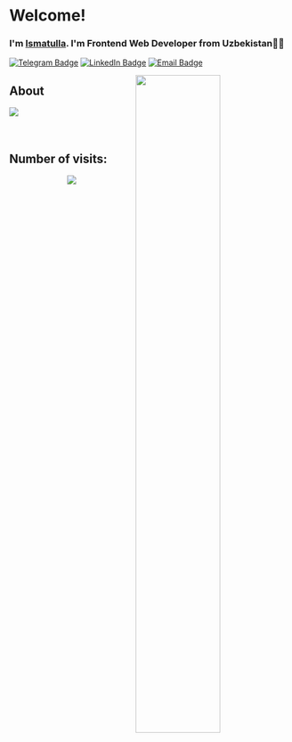 # Welcome!

### I'm [Ismatulla](https://github.com/Ismatulla). I'm Frontend Web  Developer from Uzbekistan👩‍💻

[![Telegram Badge](https://img.shields.io/badge/Telegram-4eb7fc?style=for-the-badge&logo=telegram&logoColor=white)](https://t.me/Ismatulla21)
[![LinkedIn Badge](https://img.shields.io/badge/Linkedin-1f75ff?style=for-the-badge&logo=linkedin&logoColor=white)](https://www.linkedin.com/in/ismatulla-kuyliev-43286a199/)
[![Email Badge](https://img.shields.io/badge/Gmail-D14836?style=for-the-badge&logo=gmail&logoColor=white)](mailto:ismatilloqoyliyev@gmail.com)

<img align="right" width='55%' src="https://github-readme-stats.vercel.app/api?username=Ismatulla&show_icons=true&hide_border=true">

## About
<div>
  <a href="https://github.com/Ismatulla">
    <img align="center" src="https://github-readme-stats.vercel.app/api/top-langs/?username=Ismatulla&bg_color=0d1117&text_color=bdc3c7&title_color=f1c40f&hide_border=true&layout=compact&langs_count=10" />
  </a>
</div>
<br />
<br />

 ## Number of visits:
<p align="center">
   <img src="https://profile-counter.glitch.me/{Ismatulla}/count.svg"/>
</p>
